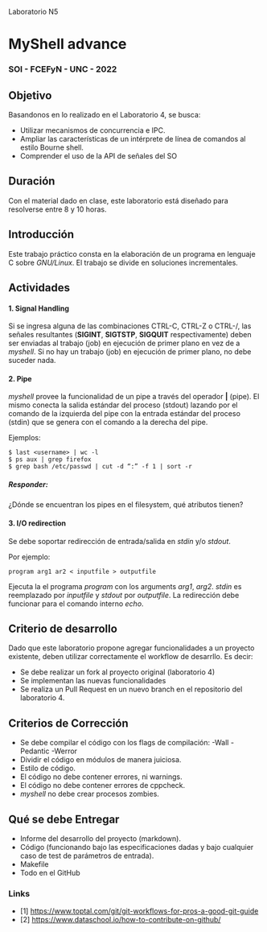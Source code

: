 Laboratorio N5
# MyShell advance
### SOI - FCEFyN - UNC - 2022


## Objetivo
Basandonos en lo realizado en el Laboratorio 4, se busca:

- Utilizar mecanismos de concurrencia e IPC.
- Ampliar las características de un intérprete de línea de comandos al estilo Bourne shell.
- Comprender el uso de la API de señales del SO


## Duración
Con el material dado en clase, este laboratorio está diseñado para resolverse entre 8 y 10 horas.


## Introducción
Este trabajo práctico consta en la elaboración de un programa en lenguaje C sobre _GNU/Linux_. El trabajo se divide en soluciones incrementales.

## Actividades
#### 1. Signal Handling
Si se ingresa alguna de las combinaciones CTRL-C, CTRL-Z o CTRL-/\, las señales resultantes (**SIGINT**, **SIGTSTP**, **SIGQUIT** respectivamente) deben ser enviadas al trabajo (job) en ejecución de primer plano en vez de a _myshell_. Si no hay un trabajo (job) en ejecución de primer plano, no debe suceder nada.

#### 2. Pipe
_myshell_ provee la funcionalidad de un pipe a través del operador **|** (pipe). El mismo conecta la salida estándar del proceso (stdout) lazando por el comando de la izquierda del pipe con la entrada estándar del proceso (stdin) que se genera con el comando a la derecha del pipe.

Ejemplos:
```
$ last <username> | wc -l
$ ps aux | grep firefox
$ grep bash /etc/passwd | cut -d “:” -f 1 | sort -r
```
##### Responder:
¿Dónde se encuentran los pipes en el filesystem, qué atributos tienen?


#### 3. I/O redirection 
Se debe soportar redirección de entrada/salida en _stdin_ y/o _stdout_. 

Por ejemplo:
```
program arg1 ar2 < inputfile > outputfile
```

Ejecuta la el programa _program_ con los arguments _arg1_, _arg2_. _stdin_ es reemplazado por _inputfile_ y _stdout_ por _outputfile_.
La redirección debe funcionar para el comando interno _echo_.


## Criterio de desarrollo
Dado que este laboratorio propone agregar funcionalidades a un proyecto existente, deben utilizar correctamente el workflow de desarrllo. Es decir:
- Se debe realizar un fork al proyecto original (laboratorio 4)
- Se implementan las nuevas funcionalidades
- Se realiza un Pull Request en un nuevo branch en el repositorio del laboratorio 4.


## Criterios de Corrección
- Se debe compilar el código con los flags de compilación: -Wall -Pedantic -Werror 
- Dividir el código en módulos de manera juiciosa.
- Estilo de código.
- El código no debe contener errores, ni warnings.
- El código no debe contener errores de cppcheck.
- _myshell_ no debe crear procesos zombies.

## Qué se debe Entregar
- Informe del desarrollo del proyecto (markdown).
- Código (funcionando bajo las especificaciones dadas y bajo cualquier caso de test de parámetros de entrada).
- Makefile
- Todo en el GitHub


### Links
- [1] https://www.toptal.com/git/git-workflows-for-pros-a-good-git-guide
- [2] https://www.dataschool.io/how-to-contribute-on-github/
